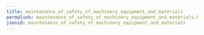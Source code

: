```yaml
---
title: maintenance_of_safety_of_machinery_equipment_and_materials
permalink: maintenance_of_safety_of_machinery_equipment_and_materials.html
jsonid: maintenance_of_safety_of_machinery_equipment_and_materials
---
```

